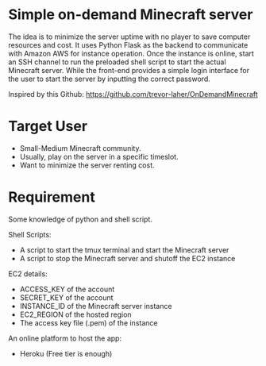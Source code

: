 # Simple on-demand Minecraft server
The idea is to minimize the server uptime with no player to save computer resources and cost. It uses Python Flask as the backend to communicate with Amazon AWS for instance operation. Once the instance is online, start an SSH channel to run the preloaded shell script to start the actual Minecraft server. While the front-end provides a simple login interface for the user to start the server by inputting the correct password.

Inspired by this Github: https://github.com/trevor-laher/OnDemandMinecraft

# Target User
- Small-Medium Minecraft community.
- Usually, play on the server in a specific timeslot.
- Want to minimize the server renting cost.

# Requirement
Some knowledge of python and shell script.

Shell Scripts:
- A script to start the tmux terminal and start the Minecraft server
- A script to stop the Minecraft server and shutoff the EC2 instance

EC2 details:
- ACCESS_KEY of the account
- SECRET_KEY of the account
- INSTANCE_ID of the Minecraft server instance
- EC2_REGION of the hosted region
- The access key file (.pem) of the instance

An online platform to host the app:
- Heroku (Free tier is enough)
